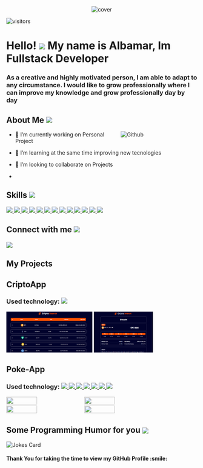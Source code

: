 
<div align="center">
<img width="100%" height = "350px" src="https://res.cloudinary.com/practicaldev/image/fetch/s--Vc2-Zbqg--/c_imagga_scale,f_auto,fl_progressive,h_420,q_auto,w_1000/https://dev-to-uploads.s3.amazonaws.com/i/guhvpoderb4koy6xibqv.png" alt="cover" />
</div>

![visitors](https://visitor-badge.glitch.me/badge?page_id=albamarfdc.albamarfdc)

</p>
<div>
<h1> Hello!  <img src = "https://raw.githubusercontent.com/MartinHeinz/MartinHeinz/master/wave.gif" width = 50px>  My name is Albamar, Im Fullstack Developer </h1>
<p align='center'></h1> 
<h3> As a creative and highly motivated person, I am able to adapt to any circumstance.  I would like to grow professionally where I can improve my knowledge and grow professionally day by day  </h3>
</div>

<h2> About Me <img src = "https://media0.giphy.com/media/KDDpcKigbfFpnejZs6/giphy.gif?cid=ecf05e47oy6f4zjs8g1qoiystc56cu7r9tb8a1fe76e05oty&rid=giphy.gif" width = 100px></h2>

<img width="40%" align="right" alt="Github" src="https://static.wixstatic.com/media/8deefe_80cb5313220e4217995accab1ed24981~mv2.gif" />


- 🔭 I’m currently working on Personal Project

- 🌱 I’m learning  at the same time improving new tecnologies

- 👯 I’m looking to collaborate on Projects  

- 

<h2> Skills <img src = "https://media2.giphy.com/media/QssGEmpkyEOhBCb7e1/giphy.gif?cid=ecf05e47a0n3gi1bfqntqmob8g9aid1oyj2wr3ds3mg700bl&rid=giphy.gif" width = 32px> </h2>
<a href= https://github.com/albamarfdc?tab=repositories&q=&type=&language=html&sort= > <img width ='32px' src ='https://raw.githubusercontent.com/rahulbanerjee26/githubAboutMeGenerator/main/icons/html.svg'> </a>
<a href= https://github.com/albamarfdc?tab=repositories&q=&type=&language=javascript&sort= > <img width ='32px' src ='https://raw.githubusercontent.com/rahulbanerjee26/githubAboutMeGenerator/main/icons/javascript.svg'> </a>
<a href= https://github.com/albamarfdc?tab=repositories&q=&type=&language=css&sort= > <img width ='32px' src ='https://raw.githubusercontent.com/rahulbanerjee26/githubAboutMeGenerator/main/icons/css.svg'> </a>
<a href= https://github.com/albamarfdc?tab=repositories&q=&type=&language=express&sort= > <img width ='32px' src ='https://raw.githubusercontent.com/rahulbanerjee26/githubAboutMeGenerator/main/icons/express.svg'> </a>
<a href= https://github.com/albamarfdc?tab=repositories&q=&type=&language=nodejs&sort= > <img width ='32px' src ='https://raw.githubusercontent.com/rahulbanerjee26/githubAboutMeGenerator/main/icons/nodejs.svg'> </a>
<a href= https://github.com/albamarfdc?tab=repositories&q=&type=&language=postman&sort= > <img width ='32px' src ='https://raw.githubusercontent.com/rahulbanerjee26/githubAboutMeGenerator/main/icons/postman.svg'> </a>
<a href= https://github.com/albamarfdc?tab=repositories&q=&type=&language=postgresql&sort= > <img width ='32px' src ='https://raw.githubusercontent.com/rahulbanerjee26/githubAboutMeGenerator/main/icons/postgresql.svg'> </a>
<a href= https://github.com/albamarfdc?tab=repositories&q=&type=&language=reactjs&sort= > <img width ='32px' src ='https://raw.githubusercontent.com/rahulbanerjee26/githubAboutMeGenerator/main/icons/reactjs.svg'> </a>
<a href= https://github.com/albamarfdc?tab=repositories&q=&type=&language=redux&sort= > <img width ='32px' src ='https://raw.githubusercontent.com/rahulbanerjee26/githubAboutMeGenerator/main/icons/redux.svg'> </a>
<a href= https://github.com/albamarfdc?tab=repositories&q=&type=&language=bootstrap&sort= > <img width ='32px' src ='https://raw.githubusercontent.com/rahulbanerjee26/githubAboutMeGenerator/main/icons/bootstrap.svg'> </a>
<a href= https://github.com/albamarfdc?tab=repositories&q=&type=&language=tailwind&sort= > <img width ='32px' src ='https://raw.githubusercontent.com/rahulbanerjee26/githubAboutMeGenerator/main/icons/tailwind.svg'> </a>
<a href= https://github.com/albamarfdc?tab=repositories&q=&type=&language=photoshop&sort= > <img width ='32px' src ='https://raw.githubusercontent.com/rahulbanerjee26/githubAboutMeGenerator/main/icons/photoshop.svg'> </a>
<a href= https://github.com/albamarfdc?tab=repositories&q=&type=&language=illustrator&sort= > <img width ='32px' src ='https://raw.githubusercontent.com/rahulbanerjee26/githubAboutMeGenerator/main/icons/illustrator.svg'> </a>


<h2> Connect with me <img src='https://raw.githubusercontent.com/ShahriarShafin/ShahriarShafin/main/Assets/handshake.gif' width="100px"> </h2>
<a href = 'https://www.linkedin.com/in/albamarfdc'> <img width = '32px' align= 'center' src="https://raw.githubusercontent.com/rahulbanerjee26/githubAboutMeGenerator/main/icons/linked-in-alt.svg"/></a> 

<h2> My Projects</h2>

  <h2>CriptoApp</h2> <h3> Used technology: <a href= https://github.com/albamarfdc?tab=repositories&q=&type=&language=reactjs&sort= > <img width ='32px' src ='https://raw.githubusercontent.com/rahulbanerjee26/githubAboutMeGenerator/main/icons/reactjs.svg'> </a></h3>
  <div>
<img height="45%" width="45%"  src ="https://github.com/Albamarfdc/criptoApp/blob/main/src/components/home.png">
<img height="30%" width="31%"  src = "https://github.com/Albamarfdc/criptoApp/blob/main/src/components/detail.png">
  </div>
<p></p>

  <h2>Poke-App</h2>
  <h3> Used technology: <a href= https://github.com/albamarfdc?tab=repositories&q=&type=&language=nodejs&sort= > <img width ='32px' src ='https://raw.githubusercontent.com/rahulbanerjee26/githubAboutMeGenerator/main/icons/nodejs.svg'> </a> <a href= https://github.com/albamarfdc?tab=repositories&q=&type=&language=express&sort= > <img width ='32px' src ='https://raw.githubusercontent.com/rahulbanerjee26/githubAboutMeGenerator/main/icons/express.svg'> </a>
<a href= https://github.com/albamarfdc?tab=repositories&q=&type=&language=postman&sort= > <img width ='32px' src ='https://raw.githubusercontent.com/rahulbanerjee26/githubAboutMeGenerator/main/icons/postman.svg'> </a>
<a href= https://github.com/albamarfdc?tab=repositories&q=&type=&language=postgresql&sort= > <img width ='32px' src ='https://raw.githubusercontent.com/rahulbanerjee26/githubAboutMeGenerator/main/icons/postgresql.svg'> </a>
<a href= https://github.com/albamarfdc?tab=repositories&q=&type=&language=reactjs&sort= > <img width ='32px' src ='https://raw.githubusercontent.com/rahulbanerjee26/githubAboutMeGenerator/main/icons/reactjs.svg'> </a>
<a href= https://github.com/albamarfdc?tab=repositories&q=&type=&language=redux&sort= > <img width ='32px' src ='https://raw.githubusercontent.com/rahulbanerjee26/githubAboutMeGenerator/main/icons/redux.svg'> </a>
  <a href= https://github.com/albamarfdc?tab=repositories&q=&type=&language=css&sort= > <img width ='32px' src ='https://raw.githubusercontent.com/rahulbanerjee26/githubAboutMeGenerator/main/icons/css.svg'> </a></h3>
  
  <div>
  <a> <img height="40%" width="40%" src ="https://github.com/Albamarfdc/PokeApp/blob/main/client/src/components/assets/landing.png">
  <img height="40%" width="40%" src ="https://github.com/Albamarfdc/PokeApp/blob/main/client/src/components/assets/HOME.png">
  <img height="40%" width="40%" src ="https://github.com/Albamarfdc/PokeApp/blob/main/client/src/components/assets/Details.png">
  <img height="40%" width="40%" src ="https://github.com/Albamarfdc/PokeApp/blob/main/client/src/components/assets/Form.png">
  </div>


<h2> Some Programming Humor for you <img align ='center' src='https://media2.giphy.com/media/UQDSBzfyiBKvgFcSTw/giphy.gif?cid=ecf05e47p3cd513axbek3f56ti3jzizq8hincw20jauyyfyw&rid=giphy.gif' width = '32px'></h2>

![Jokes Card](https://readme-jokes.vercel.app/api?theme=highcontrast)

<h4>Thank You for taking the time to view my GitHub Profile :smile: </h4>

